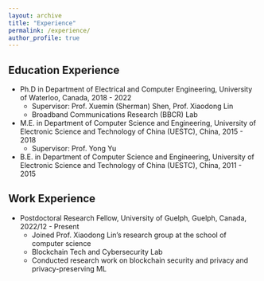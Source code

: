 ```yaml
---
layout: archive
title: "Experience"
permalink: /experience/
author_profile: true
---
```



Education Experience
-----

- Ph.D in Department of Electrical and Computer Engineering, University of Waterloo, Canada, 2018 - 2022  
	- Supervisor: Prof. Xuemin (Sherman) Shen, Prof. Xiaodong Lin
	- Broadband Communications Research (BBCR) Lab   
- M.E. in Department of Computer Science and Engineering, University of Electronic Science and Technology of China (UESTC), China, 2015 - 2018
	- Supervisor: Prof. Yong Yu
- B.E. in Department of Computer Science and Engineering, University of Electronic Science and Technology of China (UESTC), China, 2011 - 2015

Work Experience
-----

- Postdoctoral Research Fellow, University of Guelph, Guelph, Canada,      2022/12 - Present
	- Joined Prof. Xiaodong Lin’s research group at the school of computer science
	- Blockchain Tech and Cybersecurity Lab
	- Conducted research work on blockchain security and privacy and privacy-preserving ML
